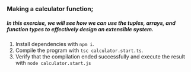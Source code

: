 ### Making a calculator function;

##### In this exercise, we will see how we can use the tuples, arrays, and function types to effectively design an extensible system.

1. Install dependencies with `npm i`.
2. Compile the program with `tsc calculator.start.ts`.
3. Verify that the compilation ended successfully and execute the result with `node calculator.start.js`
